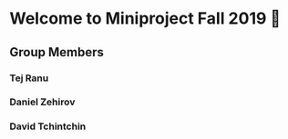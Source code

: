 # Welcome to Miniproject Fall 2019 :wave:
## Group Members
### Tej Ranu
### Daniel Zehirov
### David Tchintchin

